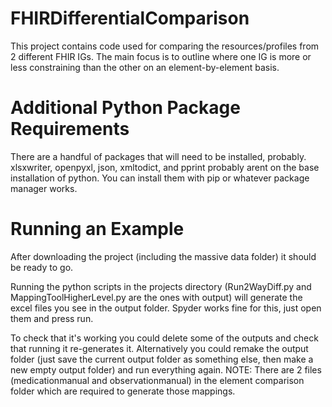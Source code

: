 # FHIRDifferentialComparison
This project contains code used for comparing the resources/profiles from 2 different FHIR IGs. The main focus is to outline where one IG is more or less constraining than the other on an element-by-element basis.

# Additional Python Package Requirements
There are a handful of packages that will need to be installed, probably. xlsxwriter, openpyxl, json, xmltodict, and pprint probably arent on the base installation of python. You can install them with pip or whatever package manager works.

# Running an Example
After downloading the project (including the massive data folder) it should be ready to go.

Running the python scripts in the projects directory (Run2WayDiff.py and MappingToolHigherLevel.py are the ones with output) will generate the excel files you see in the output folder. Spyder works fine for this, just open them and press run.

To check that it's working you could delete some of the outputs and check that running it re-generates it. Alternatively you could remake the output folder (just save the current output folder as something else, then make a new empty output folder) and run everything again.
NOTE: There are 2 files (medicationmanual and observationmanual) in the element comparison folder which are required to generate those mappings.
  
